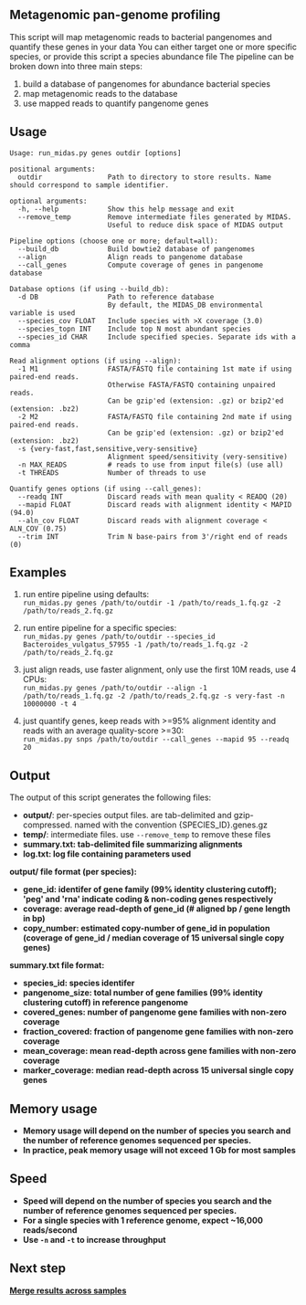 ## Metagenomic pan-genome profiling
This script will map metagenomic reads to bacterial pangenomes and quantify these genes in your data
You can either target one or more specific species, or provide this script a species abundance file
The pipeline can be broken down into three main steps:  
  1) build a database of pangenomes for abundance bacterial species  
  2) map metagenomic reads to the database  
  3) use mapped reads to quantify pangenome genes  

## Usage
```
Usage: run_midas.py genes outdir [options]

positional arguments:
  outdir                Path to directory to store results. Name should correspond to sample identifier.

optional arguments:
  -h, --help            Show this help message and exit
  --remove_temp         Remove intermediate files generated by MIDAS.
                        Useful to reduce disk space of MIDAS output

Pipeline options (choose one or more; default=all):
  --build_db            Build bowtie2 database of pangenomes
  --align               Align reads to pangenome database
  --call_genes          Compute coverage of genes in pangenome database

Database options (if using --build_db):
  -d DB                 Path to reference database
                        By default, the MIDAS_DB environmental variable is used
  --species_cov FLOAT   Include species with >X coverage (3.0)
  --species_topn INT    Include top N most abundant species
  --species_id CHAR     Include specified species. Separate ids with a comma

Read alignment options (if using --align):
  -1 M1                 FASTA/FASTQ file containing 1st mate if using paired-end reads.
                        Otherwise FASTA/FASTQ containing unpaired reads.
                        Can be gzip'ed (extension: .gz) or bzip2'ed (extension: .bz2)
  -2 M2                 FASTA/FASTQ file containing 2nd mate if using paired-end reads.
                        Can be gzip'ed (extension: .gz) or bzip2'ed (extension: .bz2)
  -s {very-fast,fast,sensitive,very-sensitive}
                        Alignment speed/sensitivity (very-sensitive)
  -n MAX_READS          # reads to use from input file(s) (use all)
  -t THREADS            Number of threads to use

Quantify genes options (if using --call_genes):
  --readq INT           Discard reads with mean quality < READQ (20)
  --mapid FLOAT         Discard reads with alignment identity < MAPID (94.0)
  --aln_cov FLOAT       Discard reads with alignment coverage < ALN_COV (0.75)
  --trim INT            Trim N base-pairs from 3'/right end of reads (0)
```

## Examples

1) run entire pipeline using defaults:  
`run_midas.py genes /path/to/outdir -1 /path/to/reads_1.fq.gz -2 /path/to/reads_2.fq.gz`  

2) run entire pipeline for a specific species:  
`run_midas.py genes /path/to/outdir --species_id Bacteroides_vulgatus_57955 -1 /path/to/reads_1.fq.gz -2 /path/to/reads_2.fq.gz`  

3) just align reads, use faster alignment, only use the first 10M reads, use 4 CPUs:  
`run_midas.py genes /path/to/outdir --align -1 /path/to/reads_1.fq.gz -2 /path/to/reads_2.fq.gz -s very-fast -n   10000000 -t 4`

4) just quantify genes, keep reads with >=95% alignment identity and reads with an average quality-score >=30:  
`run_midas.py snps /path/to/outdir --call_genes --mapid 95 --readq 20`


## Output

The output of this script generates the following files:

* <b>output/</b>: per-species output files. are tab-delimited and gzip-compressed. named with the convention {SPECIES_ID}.genes.gz  
* <b>temp/</b>: intermediate files. use `--remove_temp` to remove these files   
* <b>summary.txt<b>: tab-delimited file summarizing alignments  
* <b>log.txt</b>: log file containing parameters used  

<b>output/</b> file format (per species):  

* gene_id: identifer of gene family (99% identity clustering cutoff); 'peg' and 'rna' indicate coding & non-coding genes respectively  
* coverage: average read-depth of gene_id (# aligned bp / gene length in bp)  
* copy_number: estimated copy-number of gene_id in population  (coverage of gene_id / median coverage of 15 universal single copy genes)

<b>summary.txt</b> file format:                       

* species_id: species identifer      
* pangenome_size: total number of gene families (99% identity clustering cutoff) in reference pangenome
* covered_genes: number of pangenome gene families with non-zero coverage   
* fraction_covered: fraction of pangenome gene families with non-zero coverage           
* mean_coverage: mean read-depth across gene families with non-zero coverage
* marker_coverage: median read-depth across 15 universal single copy genes

## Memory usage  
* Memory usage will depend on the number of species you search and the number of reference genomes sequenced per species.
* In practice, peak memory usage will not exceed 1 Gb for most samples

## Speed
* Speed will depend on the number of species you search and the number of reference genomes sequenced per species.
* For a single species with 1 reference genome, expect ~16,000 reads/second
* Use `-n` and `-t` to increase throughput

## Next step
[Merge results across samples](merge_cnvs.md)
